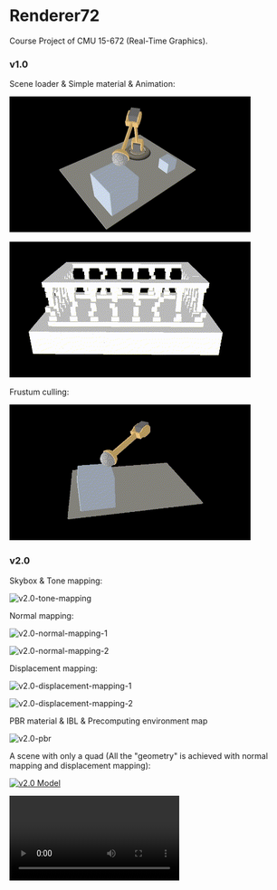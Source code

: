 # Renderer72
Course Project of CMU 15-672 (Real-Time Graphics).

### v1.0

Scene loader & Simple material & Animation:

![v1.0-animation-1](./images/v1.0-animation-1.gif)

![v1.0-animation-2](./images/v1.0-animation-2.gif)

Frustum culling:

![v1.0-frustum-culling](./images/v1.0-frustum-culling.gif)

### v2.0

Skybox & Tone mapping:

![v2.0-tone-mapping](./images/v2.0-tone-mapping.gif)

Normal mapping:

![v2.0-normal-mapping-1](./images/v2.0-normal-mapping-1.gif)

![v2.0-normal-mapping-2](./images/v2.0-normal-mapping-2.gif)

Displacement mapping:

![v2.0-displacement-mapping-1](./images/v2.0-displacement-mapping-1.gif)

![v2.0-displacement-mapping-2](./images/v2.0-displacement-mapping-2.gif)

PBR material & IBL & Precomputing environment map

![v2.0-pbr](./images/v2.0-pbr.gif)

A scene with only a quad (All the "geometry" is achieved with normal mapping and displacement mapping):

[![v2.0 Model](https://img.youtube.com/vi/0MdJOjzism4/0.jpg)](https://www.youtube.com/watch?v=0MdJOjzism4)





<video src="https://youtu.be/0MdJOjzism4" />

### v3.0 (Under development)

Analytical lighting & Shadow mapping
